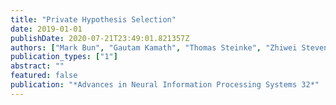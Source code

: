 ```yaml
---
title: "Private Hypothesis Selection"
date: 2019-01-01
publishDate: 2020-07-21T23:49:01.821357Z
authors: ["Mark Bun", "Gautam Kamath", "Thomas Steinke", "Zhiwei Steven Wu"]
publication_types: ["1"]
abstract: ""
featured: false
publication: "*Advances in Neural Information Processing Systems 32*"
---
```


